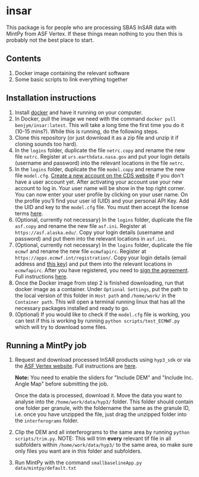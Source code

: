 # insar

This package is for people who are processing SBAS InSAR data with MintPy from ASF Vertex. If these things mean nothing to you then this is probably not the best place to start.

## Contents
1. Docker image containing the relevant software
2. Some basic scripts to link everything together

## Installation instructions
1. Install [docker](https://www.docker.com/) and have it running on your computer.
2. In Docker, pull the image we need with the command `docker pull benjym/insar:latest`. This will take a long time the first time you do it (10-15 mins?). While this is running, do the following steps.
3. Clone this repository (or just download it as a zip file and unzip it if cloning sounds too hard).
4. In the `logins` folder, duplicate the file `netrc.copy` and rename the new file `netrc`. Register at `urs.earthdata.nasa.gov` and put your login details (username and password) into the relevant locations in the file `netrc`.
5. In the `logins` folder, duplicate the file `model.copy` and rename the new file `model.cfg`. [Create a new account on the CDS website](https://cds.climate.copernicus.eu/user/register) if you don't have a user account yet. After activating your account use your new account to log in. Your user name will be show in the top right corner. You can now enter your user profile by clicking on your user name. On the profile you’ll find your user id (UID) and your personal API Key. Add the UID and key to the `model.cfg` file. You  must then accept the license terms [here](https://cds.climate.copernicus.eu/cdsapp/#!/terms/licence-to-use-copernicus-products).
6. (Optional, currently not necessary) In the `logins` folder, duplicate the file `asf.copy` and rename the new file `asf.ini`. Register at `https://asf.alaska.edu/`. Copy your login details (username and password) and put them into the relevant locations in `asf.ini`.
7. (Optional, currently not necessary) In the `logins` folder, duplicate the file `ecmwf` and rename the new file `ecmwfapirc`. Register at `https://apps.ecmwf.int/registration/`. Copy your login details (email address and [this key](https://api.ecmwf.int/v1/key/)) and put them into the relevant locations in `ecmwfapirc`. After you have registered, you need to [sign the agreement](https://apps.ecmwf.int/datasets/licences/general/). Full instructions [here](http://earthdef.caltech.edu/projects/pyaps/wiki/Main#).
8. Once the Docker image from step 2 is finished downloading, run that docker image as a container. Under `Optional Settings`, put the path to the local version of this folder in `Host path` and `/home/work/` in the `Container path`. This will open a terminal running linux that has all the necessary packages installed and ready to go.
9. (Optional) If you would like to check if the `model.cfg` file is working, you can test if this is working by running `python scripts/test_ECMWF.py` which will try to download some files.

## Running a MintPy job
1. Request and download processed InSAR products using `hyp3_sdk` or via the [ASF Vertex website](https://search.asf.alaska.edu/#/). Full instructions are [here](https://docs.asf.alaska.edu/vertex/sbas/).

   **Note:** You need to enable the sliders for "Include DEM" and "Include Inc. Angle Map" before submitting the job.

   Once the data is processed, download it. Move the data you want to analyse into the `/home/work/data/hyp3/` folder. This folder should contain one folder per granule, with the foldername the same as the granule ID, i.e. once you have unzipped the file, just drag the unzipped folder into the `interferograms` folder.
2. Clip the DEM and all interferograms to the same area by running `python scripts/trim.py`. NOTE: This will trim **every** relevant tif file in all subfolders within `/home/work/data/hyp3/` to the same area, so make sure only files you want are in this folder and subfolders.
3. Run MintPy with the command `smallbaselineApp.py data/mintpy/default.txt`
